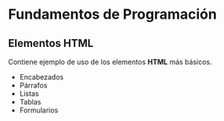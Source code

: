 # Fundamentos de Programación 

## Elementos HTML 
Contiene ejemplo de uso de los elementos **HTML** más básicos.

- Encabezados
- Párrafos
- Listas
- Tablas
- Formularios 

